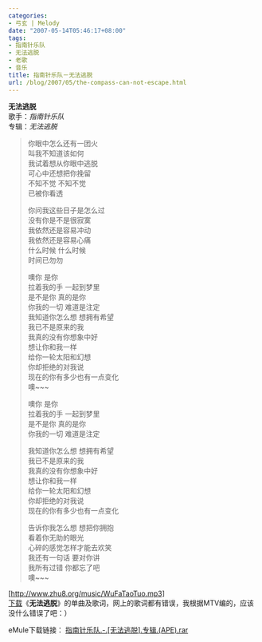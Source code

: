 ```yaml
---
categories:
- 弓玄 | Melody
date: "2007-05-14T05:46:17+08:00"
tags:
- 指南针乐队
- 无法逃脱
- 老歌
- 音乐
title: 指南针乐队－无法逃脱
url: /blog/2007/05/the-compass-can-not-escape.html
---
```

**无法逃脱**  
歌手：*指南针乐队*  
专辑：*无法逃脱*

> 你眼中怎么还有一团火  
> 叫我不知道该如何  
> 我试着想从你眼中逃脱  
> 可心中还想把你挽留  
> 不知不觉 不知不觉  
> 已被你看透
> 
> 你问我这些日子是怎么过  
> 没有你是不是很寂寞  
> 我依然还是容易冲动  
> 我依然还是容易心痛  
> 什么时候 什么时候  
> 时间已勿勿
> 
> 噢你 是你  
> 拉着我的手 一起到梦里  
> 是不是你 真的是你  
> 你我的一切 难道是注定  
> 我知道你怎么想 想拥有希望  
> 我已不是原来的我  
> 我真的没有你想象中好  
> 想让你和我一样  
> 给你一轮太阳和幻想  
> 你却拒绝的对我说  
> 现在的你有多少也有一点变化  
> 噢~~~
> 
> 噢你 是你  
> 拉着我的手 一起到梦里  
> 是不是你 真的是你  
> 你我的一切 难道是注定
> 
> 我知道你怎么想 想拥有希望  
> 我已不是原来的我  
> 我真的没有你想象中好  
> 想让你和我一样  
> 给你一轮太阳和幻想  
> 你却拒绝的对我说  
> 现在的你有多少也有一点变化
> 
> 告诉你我怎么想 想把你拥抱  
> 看着你无助的眼光  
> 心碎的感觉怎样才能去欢笑  
> 我还有一句话 要对你讲  
> 我所有过错 你都忘了吧  
> 噢~~~

[http://www.zhu8.org/music/WuFaTaoTuo.mp3]  
[下载](http://www.box.net/shared/1na0zxtx6b "单曲 无法逃脱")《**无法逃脱**》的单曲及歌词，网上的歌词都有错误，我根据MTV编的，应该没什么错误了吧：）

eMule下载链接： [指南针乐队.-.[无法逃脱].专辑.(APE).rar][1] 

 [1]: ed2k://%7Cfile%7C%E6%8C%87%E5%8D%97%E9%92%88%E4%B9%90%E9%98%9F.-.%5B%E6%97%A0%E6%B3%95%E9%80%83%E8%84%B1%5D.%E4%B8%93%E8%BE%91.%28APE%29.rar%7C362624802%7Cce06927067c9d448f92347c935f294da%7Ch=3BJF3S56OMH7UVBKOCDJP3CZ2JR5XHCI%7C/
